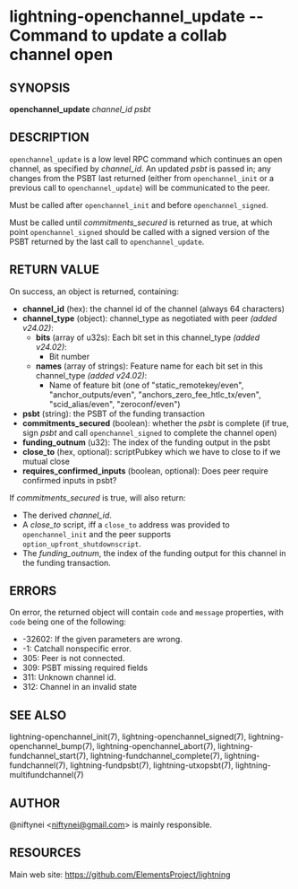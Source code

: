lightning-openchannel\_update -- Command to update a collab channel open
========================================================================

SYNOPSIS
--------

**openchannel\_update** *channel\_id* *psbt*

DESCRIPTION
-----------

`openchannel_update` is a low level RPC command which continues an open
channel, as specified by *channel\_id*. An updated  *psbt* is passed in; any
changes from the PSBT last returned (either from `openchannel_init` or
a previous call to `openchannel_update`) will be communicated to the peer.

Must be called after `openchannel_init` and before `openchannel_signed`.

Must be called until *commitments\_secured* is returned as true, at which point
`openchannel_signed` should be called with a signed version of the PSBT
returned by the last call to `openchannel_update`.


RETURN VALUE
------------

[comment]: # (GENERATE-FROM-SCHEMA-START)
On success, an object is returned, containing:

- **channel\_id** (hex): the channel id of the channel (always 64 characters)
- **channel\_type** (object): channel\_type as negotiated with peer *(added v24.02)*:
  - **bits** (array of u32s): Each bit set in this channel\_type *(added v24.02)*:
    - Bit number
  - **names** (array of strings): Feature name for each bit set in this channel\_type *(added v24.02)*:
    - Name of feature bit (one of "static\_remotekey/even", "anchor\_outputs/even", "anchors\_zero\_fee\_htlc\_tx/even", "scid\_alias/even", "zeroconf/even")
- **psbt** (string): the PSBT of the funding transaction
- **commitments\_secured** (boolean): whether the *psbt* is complete (if true, sign *psbt* and call `openchannel_signed` to complete the channel open)
- **funding\_outnum** (u32): The index of the funding output in the psbt
- **close\_to** (hex, optional): scriptPubkey which we have to close to if we mutual close
- **requires\_confirmed\_inputs** (boolean, optional): Does peer require confirmed inputs in psbt?

[comment]: # (GENERATE-FROM-SCHEMA-END)

If *commitments\_secured* is true, will also return:

- The derived *channel\_id*.
- A *close\_to* script, iff a `close_to` address was provided to
  `openchannel_init` and the peer supports `option_upfront_shutdownscript`.
- The *funding\_outnum*, the index of the funding output for this channel
  in the funding transaction.

ERRORS
------

On error, the returned object will contain `code` and `message` properties,
with `code` being one of the following:

- -32602: If the given parameters are wrong.
- -1: Catchall nonspecific error.
- 305: Peer is not connected.
- 309: PSBT missing required fields
- 311: Unknown channel id.
- 312: Channel in an invalid state

SEE ALSO
--------

lightning-openchannel\_init(7), lightning-openchannel\_signed(7),
lightning-openchannel\_bump(7), lightning-openchannel\_abort(7),
lightning-fundchannel\_start(7), lightning-fundchannel\_complete(7),
lightning-fundchannel(7), lightning-fundpsbt(7), lightning-utxopsbt(7),
lightning-multifundchannel(7)

AUTHOR
------

@niftynei <<niftynei@gmail.com>> is mainly responsible.

RESOURCES
---------

Main web site: <https://github.com/ElementsProject/lightning>

[comment]: # ( SHA256STAMP:13df70a54c29a3ac4b8f44a0d2f4cdc47928417b7c810bc19ec35fe820558730)
